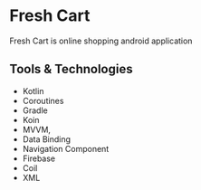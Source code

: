 # Fresh Cart
Fresh Cart is online shopping android application
## Tools & Technologies
* Kotlin
* Coroutines
* Gradle 
* Koin 
* MVVM, 
* Data Binding
* Navigation Component
* Firebase
* Coil
* XML
